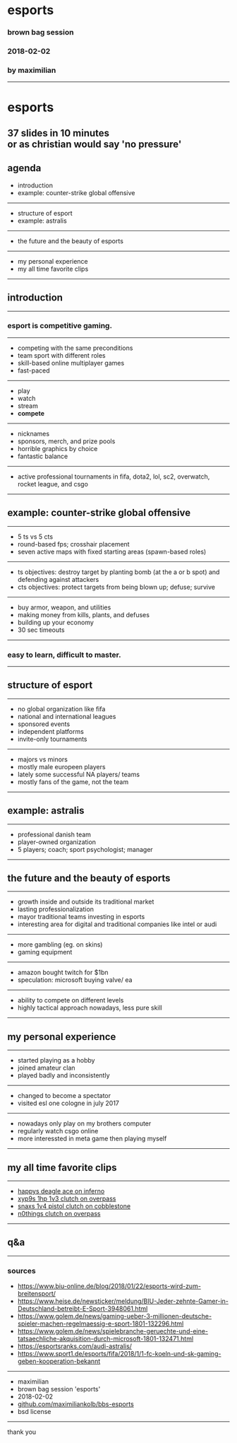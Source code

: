 # esports
###  brown bag session
### 2018-02-02
### by maximilian
---
# esports
37 slides in 10 minutes  
or as christian would say 'no pressure'
---
## agenda
* introduction
* example: counter-strike global offensive
---
* structure of esport
* example: astralis
---
* the future and the beauty of esports
---
* my personal experience
* my all time favorite clips
---
## introduction
---
### esport is competitive gaming.
---
* competing with the same preconditions
* team sport with different roles
* skill-based online multiplayer games
* fast-paced
---
* play
* watch
* stream
* **compete**
---
* nicknames
* sponsors, merch, and prize pools
* horrible graphics by choice
* fantastic balance
---
* active professional tournaments in fifa, dota2, lol, sc2, overwatch, rocket league, and csgo
---
## example: counter-strike global offensive
---
* 5 ts vs 5 cts
* round-based fps; crosshair placement
* seven active maps with fixed starting areas (spawn-based roles)
---
* ts objectives: destroy target by planting bomb (at the a or b spot) and defending against attackers
* cts objectives: protect targets from being blown up; defuse; survive
---
* buy armor, weapon, and utilities
* making money from kills, plants, and defuses
* building up your economy
* 30 sec timeouts
---
### easy to learn, difficult to master.
---
## structure of esport
---
* no global organization like fifa
* national and international leagues
* sponsored events
* independent platforms
* invite-only tournaments
---
* majors vs minors
* mostly male europeen players
* lately some successful NA players/ teams
* mostly fans of the game, not the team
---
## example: astralis
---
* professional danish team
* player-owned organization
* 5 players; coach; sport psychologist; manager
---
## the future and the beauty of esports
---
* growth inside and outside its traditional market
* lasting professionalization
* mayor traditional teams investing in esports
* interesting area for digital and traditional companies like intel or audi
---
* more gambling (eg. on skins)
* gaming equipment
---
* amazon bought twitch for $1bn
* speculation: microsoft buying valve/ ea
---
* ability to compete on different levels
* highly tactical approach nowadays, less pure skill
---
## my personal experience
---
* started playing as a hobby
* joined amateur clan
* played badly and inconsistently
---
* changed to become a spectator
* visited esl one cologne in july 2017
---
* nowadays only play on my brothers computer
* regularly watch csgo online
* more interessted in meta game then playing myself
---
## my all time favorite clips
---
* [happys deagle ace on inferno](https://www.youtube.com/watch?v=dg6TQy6pGfs)
* [xyp9s 1hp 1v3 clutch on overpass](https://www.youtube.com/watch?v=W3-NDAmryUc)
* [snaxs 1v4 pistol clutch on cobblestone](https://www.youtube.com/watch?v=p90AdQBTub4)
* [n0things clutch on overpass](https://www.youtube.com/watch?v=sm-r2VVVc38)
---
## q&a
---
### sources
* https://www.biu-online.de/blog/2018/01/22/esports-wird-zum-breitensport/
* https://www.heise.de/newsticker/meldung/BIU-Jeder-zehnte-Gamer-in-Deutschland-betreibt-E-Sport-3948061.html
* https://www.golem.de/news/gaming-ueber-3-millionen-deutsche-spieler-machen-regelmaessig-e-sport-1801-132296.html 
* https://www.golem.de/news/spielebranche-geruechte-und-eine-tatsaechliche-akquisition-durch-microsoft-1801-132471.html
* https://esportsranks.com/audi-astralis/
* https://www.sport1.de/esports/fifa/2018/1/1-fc-koeln-und-sk-gaming-geben-kooperation-bekannt
---
* maximilian
* brown bag session 'esports'
* 2018-02-02
* [github.com/maximiliankolb/bbs-esports](https://github.com/maximiliankolb/bbs-esports)
* bsd license
---
thank you
